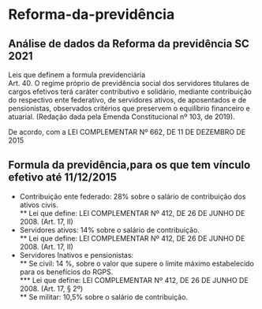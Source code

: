# Reforma-da-previdência
## Análise de dados da Reforma da previdência SC 2021

Leis que definem a formula previdenciária<br/>
Art. 40. O regime próprio de previdência social dos servidores titulares de cargos efetivos terá caráter contributivo e solidário, mediante contribuição do respectivo ente federativo, de servidores ativos, de aposentados e de pensionistas, observados critérios que preservem o equilíbrio financeiro e atuarial.           (Redação dada pela Emenda Constitucional nº 103, de 2019).

De acordo, com a LEI COMPLEMENTAR Nº 662, DE 11 DE DEZEMBRO DE 2015  

## Formula da previdência,para os que tem vínculo efetivo até 11/12/2015
* Contribuição ente federado: 28% sobre o salário de contribuição dos ativos civis.<br/>
** Lei que define: LEI COMPLEMENTAR Nº 412, DE 26 DE JUNHO DE 2008. (Art. 17, II)<br/>
* Servidores ativos: 14% sobre o salário de contribuição.<br/>
** Lei que define: LEI COMPLEMENTAR Nº 412, DE 26 DE JUNHO DE 2008. (Art. 17, II)<br/>
* Servidores Inativos e pensionistas:<br/>
** Se civil: 14 %, sobre o valor que supere o limite máximo estabelecido para os benefícios do RGPS.<br/>
*** Lei que define: LEI COMPLEMENTAR Nº 412, DE 26 DE JUNHO DE 2008. (Art. 17, § 2º)<br/>
** Se militar: 10,5% sobre o salário de contribuição.<br/>
